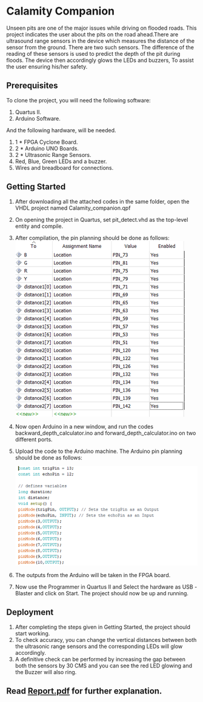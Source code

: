 # Calamity Companion

Unseen pits are one of the major issues while driving on flooded roads.
This project indicates the user about the pits on the road ahead.There are ultrasound range sensors in the device which measures the distance of the sensor from the ground. There are two such sensors. The difference of the reading of these sensors is used to predict the depth of the pit during
floods. The device then accordingly glows the LEDs and buzzers, To assist the user ensuring his/her safety.


## Prerequisites

To clone the project, you will need the following software: 
1.	Quartus II.
2.	Arduino Software.

And the following hardware, will be needed.
1.	1 * FPGA Cyclone Board.
2.	2 * Arduino UNO Boards.
3.	2 * Ultrasonic Range Sensors.
4.	Red, Blue, Green LEDs and a buzzer.
5.	Wires and breadboard for connections.

## Getting Started

1.	After downloading all the attached codes in the same folder, open the VHDL project named Calamity_companion.qpf 

2.	On opening the project in Quartus, set pit_detect.vhd as the top-level entity and compile.

3.	After compilation, the pin planning should be done as follows:
          ![FPGA Pinplanning](./images/1.png)
4.	Now open Arduino in a new window, and run the codes backward_depth_calculator.ino and forward_depth_calculator.ino on two different ports.
5.	Upload the code to the Arduino machine. The Arduino pin planning should be done as follows:

    ![Arduino Pin Planning](./images/2.png)

6.	The outputs from the Arduino will be taken in the FPGA board.
7.	Now use the Programmer in Quartus II and Select the hardware as USB
-Blaster and click on Start. The project should now be up and running.
 
## Deployment

1.	After completing the steps given in Getting Started, the project should start working.
2.	To check accuracy, you can change the vertical distances between both the ultrasonic range sensors and the corresponding LEDs will glow accordingly.
3.	A definitive check can be performed by increasing the gap between both the sensors by 30 CMS and you can see the red LED glowing and the Buzzer will also ring.


## Read [Report.pdf](./Report.pdf) for further explanation. 




